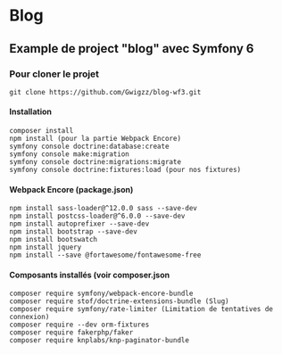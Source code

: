 # Blog

## Example de project "blog" avec Symfony 6

### Pour cloner le projet

```
git clone https://github.com/Gwigzz/blog-wf3.git
```

#### Installation
```
composer install
npm install (pour la partie Webpack Encore)
symfony console doctrine:database:create
symfony console make:migration
symfony console doctrine:migrations:migrate
symfony console doctrine:fixtures:load (pour nos fixtures)
```

#### Webpack Encore (package.json)
```
npm install sass-loader@^12.0.0 sass --save-dev
npm install postcss-loader@^6.0.0 --save-dev
npm install autoprefixer --save-dev
npm install bootstrap --save-dev
npm install bootswatch
npm install jquery
npm install --save @fortawesome/fontawesome-free
```
#### Composants installés (voir composer.json
```
composer require symfony/webpack-encore-bundle
composer require stof/doctrine-extensions-bundle (Slug)
composer require symfony/rate-limiter (Limitation de tentatives de connexion)
composer require --dev orm-fixtures
composer require fakerphp/faker
composer require knplabs/knp-paginator-bundle

```